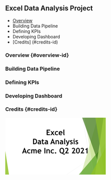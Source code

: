## Excel Data Analysis Project

- [Overview](#overview-id)
- Building Data Pipeline
- Defining KPIs
- Developing Dashboard
- [Credits] (#credits-id)

### Overview {#overview-id}


### Building Data Pipeline


### Defining KPIs


### Developing Dashboard


### Credits {#credits-id}

[![App Screenshot](https://github.com/CyclopeLab/Portfolio/blob/main/Images/Excel%20Data%20Analysys_SM.png)](https://github.com/CyclopeLab/Portfolio/blob/main/ACME.md)


